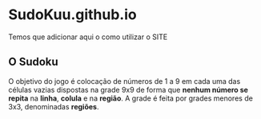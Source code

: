 # SudoKuu.github.io

Temos que adicionar aqui o como utilizar o SITE

## O Sudoku

O objetivo do jogo é colocação de números de 1 a 9 em cada uma das células vazias dispostas na grade 9x9 de forma que **nenhum número se repita** na **linha**, **colula** e na **região**. A grade é feita por grades menores de 3x3, denominadas **regiões**.
